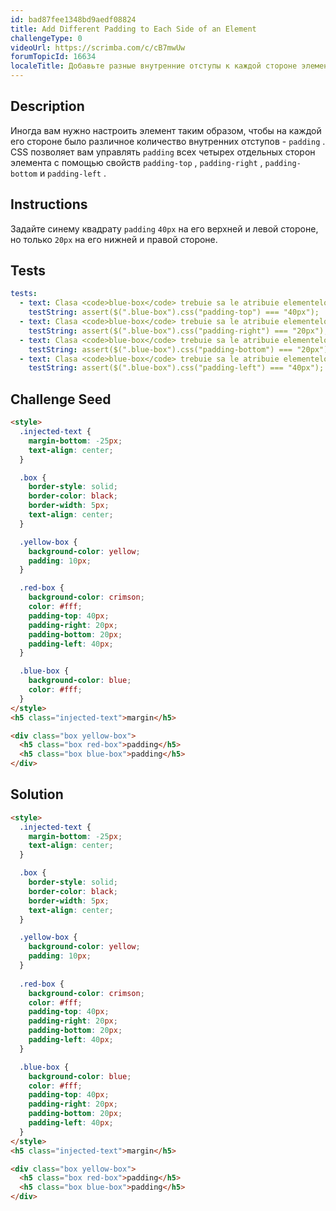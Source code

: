 ```yaml
---
id: bad87fee1348bd9aedf08824
title: Add Different Padding to Each Side of an Element
challengeType: 0
videoUrl: https://scrimba.com/c/cB7mwUw
forumTopicId: 16634
localeTitle: Добавьте разные внутренние отступы к каждой стороне элемента
---
```


## Description
<section id='description'>
Иногда вам нужно настроить элемент таким образом, чтобы на каждой его стороне было различное количество внутренних отступов - <code>padding</code> . CSS позволяет вам управлять <code>padding</code> всех четырех отдельных сторон элемента с помощью свойств <code>padding-top</code> , <code>padding-right</code> , <code>padding-bottom</code> и <code>padding-left</code> .
</section>

## Instructions
<section id='instructions'>
Задайте синему квадрату <code>padding</code> <code>40px</code> на его верхней и левой стороне, но только <code>20px</code> на его нижней и правой стороне.
</section>

## Tests
<section id='tests'>

```yml
tests:
  - text: Clasa <code>blue-box</code> trebuie sa le atribuie elementelor <code>40px</code> de <code>padding</code> in partea de sus (top).
    testString: assert($(".blue-box").css("padding-top") === "40px");
  - text: Clasa <code>blue-box</code> trebuie sa le atribuie elementelor <code>20px</code> de <code>padding</code> in partea dreapta (right).
    testString: assert($(".blue-box").css("padding-right") === "20px");
  - text: Clasa <code>blue-box</code> trebuie sa le atribuie elementelor <code>20px</code> de <code>padding</code> in partea de jos (bottom).
    testString: assert($(".blue-box").css("padding-bottom") === "20px");
  - text: Clasa <code>blue-box</code> trebuie sa le atribuie elementelor <code>40px</code> de <code>padding</code> in partea stanga (left).
    testString: assert($(".blue-box").css("padding-left") === "40px");

```

</section>

## Challenge Seed
<section id='challengeSeed'>

<div id='html-seed'>

```html
<style>
  .injected-text {
    margin-bottom: -25px;
    text-align: center;
  }

  .box {
    border-style: solid;
    border-color: black;
    border-width: 5px;
    text-align: center;
  }

  .yellow-box {
    background-color: yellow;
    padding: 10px;
  }

  .red-box {
    background-color: crimson;
    color: #fff;
    padding-top: 40px;
    padding-right: 20px;
    padding-bottom: 20px;
    padding-left: 40px;
  }

  .blue-box {
    background-color: blue;
    color: #fff;
  }
</style>
<h5 class="injected-text">margin</h5>

<div class="box yellow-box">
  <h5 class="box red-box">padding</h5>
  <h5 class="box blue-box">padding</h5>
</div>

```

</div>

</section>

## Solution
<section id='solution'>

```html
<style>
  .injected-text {
    margin-bottom: -25px;
    text-align: center;
  }

  .box {
    border-style: solid;
    border-color: black;
    border-width: 5px;
    text-align: center;
  }

  .yellow-box {
    background-color: yellow;
    padding: 10px;
  }
  
  .red-box {
    background-color: crimson;
    color: #fff;
    padding-top: 40px;
    padding-right: 20px;
    padding-bottom: 20px;
    padding-left: 40px;
  }

  .blue-box {
    background-color: blue;
    color: #fff;
    padding-top: 40px;
    padding-right: 20px;
    padding-bottom: 20px;
    padding-left: 40px;
  }
</style>
<h5 class="injected-text">margin</h5>

<div class="box yellow-box">
  <h5 class="box red-box">padding</h5>
  <h5 class="box blue-box">padding</h5>
</div>
```

</section>
